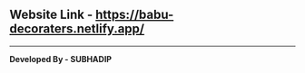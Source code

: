 ## Website Link - https://babu-decoraters.netlify.app/

<hr>
<p><b>Developed By - SUBHADIP</b></p>

